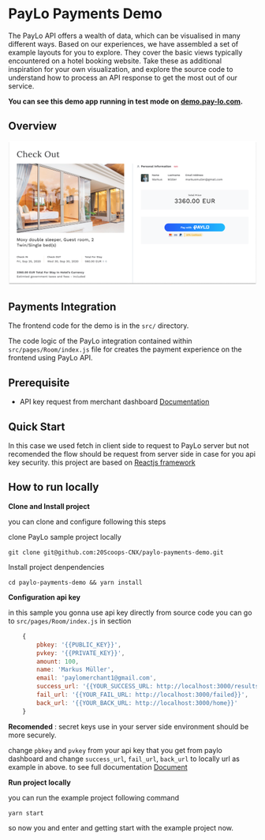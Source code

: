 # PayLo Payments Demo

The PayLo API offers a wealth of data, which can be visualised in many different ways. Based on our experiences, we have assembled a set of example layouts for you to explore. They cover the basic views typically encountered on a hotel booking website. Take these as additional inspiration for your own visualization, and explore the source code to understand how to process an API response to get the most out of our service.

**You can see this demo app running in test mode on [demo.pay-lo.com](https://demo.pay-lo.com/).**

## Overview

<img src="public/images/screenshots/demo-payments.png" alt="Demo Payment">

## Payments Integration

The frontend code for the demo is in the `src/` directory.

The code logic of the PayLo integration contained within `src/pages/Room/index.js` file for creates the payment experience on the frontend using PayLo API.

## Prerequisite

- API key request from merchant dashboard [Documentation](https://developer.pay-lo.com)

## Quick Start

In this case we used fetch in client side to request to PayLo server but not recomended the flow should be request from server side in case for you api key security.
this project are based on [Reactjs framework](https://reactjs.org)

## How to run locally

**Clone and Install project**

you can clone and configure following this steps

clone PayLo sample project locally

```
git clone git@github.com:20Scoops-CNX/paylo-payments-demo.git
```

Install project denpendencies

```
cd paylo-payments-demo && yarn install
```

**Configuration api key**

in this sample you gonna use api key directly from source code you can go to `src/pages/Room/index.js` in section

```js
    {
        pbkey: '{{PUBLIC_KEY}}',
        pvkey: '{{PRIVATE_KEY}}',
        amount: 100,
        name: 'Markus Müller',
        email: 'paylomerchant1@gmail.com',
        success_url: '{{YOUR_SUCCESS_URL: http://localhost:3000/results}}',
        fail_url: '{{YOUR_FAIL_URL: http://localhost:3000/failed}}',
        back_url: '{{YOUR_BACK_URL: http://localhost:3000/home}}'
    }
```

**Recomended** : secret keys use in your server side environment should be more securely.

change `pbkey` and `pvkey` from your api key that you get from paylo dashboard
and change `success_url`, `fail_url`, `back_url` to locally url as example in above.
to see full documentation [Document](https://developer.pay-lo.com/#/api-payment?id=payment-api)

**Run project locally**

you can run the example project following command

```
yarn start
```

so now you and enter and getting start with the example project now.

